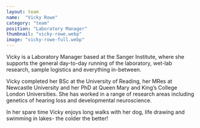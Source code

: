 ```yaml
---
layout: team
name:  "Vicky Rowe"
category: "team"
position: "Laboratory Manager"
thumbnail: "vicky-rowe.webp"
image: "vicky-rowe-full.webp"
---
```

Vicky is a Laboratory Manager based at the Sanger Institute, where she supports the general day-to-day running of the laboratory, wet-lab research, sample logistics and everything in-between. 

Vicky completed her BSc at the University of Reading, her MRes at Newcastle University and her PhD at Queen Mary and King’s College London Universities. She has worked in a range of research areas including genetics of hearing loss and developmental neuroscience. 

In her spare time Vicky enjoys long walks with her dog, life drawing and swimming in lakes- the colder the better! 
